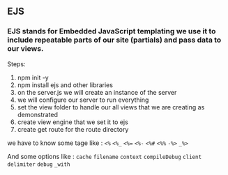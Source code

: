 ## **EJS**

### EJS stands for Embedded JavaScript templating we use it to include repeatable parts of our site (partials) and pass data to our views.

Steps:
1. npm init -y
2. npm install ejs and other libraries
3. on the server.js we will create an instance of the server
4. we will configure our server to run everything 
5. set the view folder to handle our all views that we are creating as demonstrated
6. create view engine that we set it to ejs
7. create get route for the route directory

we have to know some tage like :
 `<%` `<%_` `<%=` `<%-` `<%#` `<%%` `-%>` `_%>` 

And some options like :
`cache` `filename` `context` `compileDebug` `client` `delimiter` `debug` `_with`